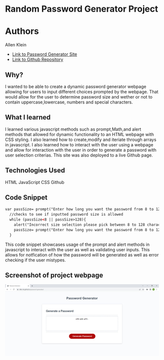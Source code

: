 # Random Password Generator Project

# Authors
Allen Klein
- [Link to Password Generator Site](https://allen-ek.github.io/password-generator/)
- [Link to Github Repository](https://github.com/allen-ek/password-generator)

## Why?
I wanted to be able to create a dynamic password generator webpage allowing for users to input different choices prompted by the webpage. That would allow for the user to determine password size and wether or not to contain uppercase,lowercase, numbers and special characters. 
## What I learned
I learned various javascript methods such as prompt,Math,and alert methods that allowed for dynamic functionality to an HTML webpage with CSS styling. I also learned how to create,modify and iteriate through arrays in javascript. I also learned how to interact with the user using a webpage and allow for interaction with the user in order to generate a password with user selection criterias. This site was also deployed to a live Github page.

## Technologies Used
HTML
JavaScript
CSS
Github
## Code Snippet
```html
var passSize= prompt("Enter how long you want the password from 8 to 128 characters");
  //checks to see if inputted password size is allowed
  while (passSize<8 || passSize>128){
    alert("Incorrect size selection please pick between 8 to 128 characters");
    passSize= prompt("Enter how long you want the password from 8 to 128 characters");
  }
```
This code snippet showcases usage of the prompt and alert methods in javascript to interact with the user as well as validating user inputs. This allows for notfication of how the password will be generated as well as error checking if the user mistypes.
## Screenshot of project webpage
![Site](Screenshot.png)



